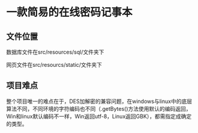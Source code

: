 # 一款简易的在线密码记事本
文件位置
-----
数据库文件在src/resources/sql/文件夹下

网页文件在src/resourcs/static/文件夹下

项目难点
-----
整个项目唯一的难点在于，DES加解密的兼容问题，在windows与linux中的底层算法不同，不同环境的字符编码也不同（.getBytes()方法使用默认的编码返回，Win和linux默认编码不一样，Win返回utf-8，Linux返回GBK），都需指定成确定的类型。

